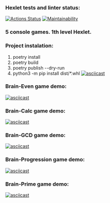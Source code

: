 ### Hexlet tests and linter status:
[![Actions Status](https://github.com/bestolkovy/python-project-49/actions/workflows/hexlet-check.yml/badge.svg)](https://github.com/bestolkovy/python-project-49/actions)
[![Maintainability](https://api.codeclimate.com/v1/badges/75827ede731aa835b157/maintainability)](https://codeclimate.com/github/bestolkovy/python-project-49/maintainability)
### 5 console games. 1th level Hexlet.
### Project instalation: 
1. poetry install
2. poetry build
3. poetry publish --dry-run
4. python3 -m pip install  dist/*.whl
[![asciicast](https://asciinema.org/a/JXqHCP7t8QrZkESRRIWxP7ldF.svg)](https://asciinema.org/a/JXqHCP7t8QrZkESRRIWxP7ldF)
### Brain-Even game demo:
[![asciicast](https://asciinema.org/a/7GBhYIiOl8mufPBba2pA32y7M.svg)](https://asciinema.org/a/7GBhYIiOl8mufPBba2pA32y7M)
### Brain-Calc game demo:
[![asciicast](https://asciinema.org/a/VXxMO4vOL7lmrc1bM7psGI7zl.svg)](https://asciinema.org/a/VXxMO4vOL7lmrc1bM7psGI7zl)
### Brain-GCD game demo:
[![asciicast](https://asciinema.org/a/jesxisSJd8TLorkyRKmjgd4g5.svg)](https://asciinema.org/a/jesxisSJd8TLorkyRKmjgd4g5)
### Brain-Progression game demo:
[![asciicast](https://asciinema.org/a/323DieUWHXpmptCLWCSSVJnJw.svg)](https://asciinema.org/a/323DieUWHXpmptCLWCSSVJnJw)
### Brain-Prime game demo:
[![asciicast](https://asciinema.org/a/dxVwb1hui3aFnKgBTqcAm0lPu.svg)](https://asciinema.org/a/dxVwb1hui3aFnKgBTqcAm0lPu)

